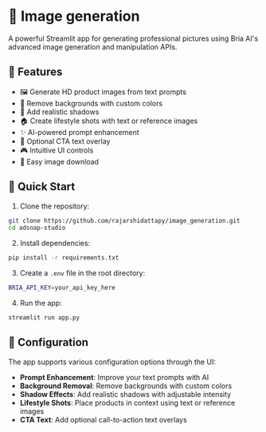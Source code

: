 # 🎨 Image generation

A powerful Streamlit app for generating professional pictures using Bria AI's advanced image generation and manipulation APIs.

## 🌟 Features

- 🖼️ Generate HD product images from text prompts
- 🎯 Remove backgrounds with custom colors
- 🌅 Add realistic shadows
- 🏠 Create lifestyle shots with text or reference images
- ✨ AI-powered prompt enhancement
- 📝 Optional CTA text overlay
- 🎮 Intuitive UI controls
- 💾 Easy image download

## 🚀 Quick Start

1. Clone the repository:
```bash
git clone https://github.com/rajarshidattapy/image_generation.git
cd adsnap-studio
```

2. Install dependencies:
```bash
pip install -r requirements.txt
```

3. Create a `.env` file in the root directory:
```bash
BRIA_API_KEY=your_api_key_here
```

4. Run the app:
```bash
streamlit run app.py
```

## 🔧 Configuration

The app supports various configuration options through the UI:

- **Prompt Enhancement**: Improve your text prompts with AI
- **Background Removal**: Remove backgrounds with custom colors
- **Shadow Effects**: Add realistic shadows with adjustable intensity
- **Lifestyle Shots**: Place products in context using text or reference images
- **CTA Text**: Add optional call-to-action text overlays

